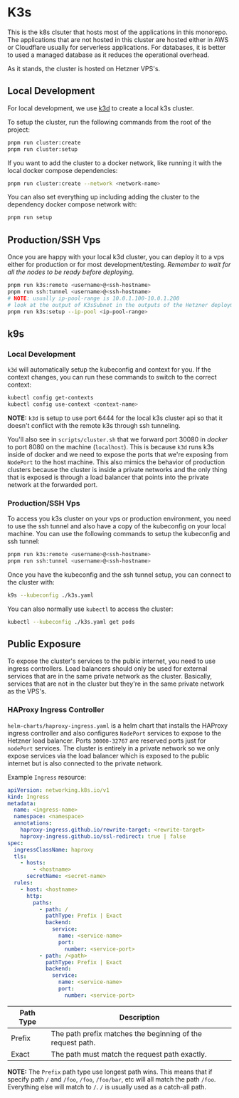 # K3s

This is the k8s clsuter that hosts most of the applications in this monorepo. The applications that
are not hosted in this cluster are hosted either in AWS or Cloudflare usually for serverless
applications. For databases, it is better to used a managed database as it reduces the operational
overhead.

As it stands, the cluster is hosted on Hetzner VPS's.

## Local Development

For local development, we use [k3d](https://k3d.io/) to create a local k3s cluster.

To setup the cluster, run the following commands from the root of the project:

```sh
pnpm run cluster:create
pnpm run cluster:setup
```

If you want to add the cluster to a docker network, like running it with the local docker compose
dependencies:

```sh
pnpm run cluster:create --network <network-name>
```

You can also set everything up including adding the cluster to the dependency docker compose network
with:

```sh
pnpm run setup
```

## Production/SSH Vps

Once you are happy with your local k3d cluster, you can deploy it to a vps either for production or
for most development/testing. _Remember to wait for all the nodes to be ready before deploying_.

```sh
pnpm run k3s:remote <username>@<ssh-hostname>
pnpm run ssh:tunnel <username>@<ssh-hostname>
# NOTE: usually ip-pool-range is 10.0.1.100-10.0.1.200
# look at the output of K3sSubnet in the outputs of the Hetzner deployment
pnpm run k3s:setup --ip-pool <ip-pool-range>
```

## k9s

### Local Development

`k3d` will automatically setup the kubeconfig and context for you. If the context changes, you can
run these commands to switch to the correct context:

```sh
kubectl config get-contexts
kubectl config use-context <context-name>
```

**NOTE:** `k3d` is setup to use port 6444 for the local k3s cluster api so that it doesn't conflict
with the remote k3s through ssh tunneling.

You'll also see in `scripts/cluster.sh` that we forward port 30080 in _docker_ to port 8080 on the
machine (`localhost`). This is because `k3d` runs k3s inside of docker and we need to expose the
ports that we're exposing from `NodePort` to the host machine. This also mimics the behavior of
production clusters because the cluster is inside a private networks and the only thing that is
exposed is through a load balancer that points into the private network at the forwarded port.

### Production/SSH Vps

To access you k3s cluster on your vps or production environment, you need to use the ssh tunnel and
also have a copy of the kubeconfig on your local machine. You can use the following commands to
setup the kubeconfig and ssh tunnel:

```sh
pnpm run k3s:remote <username>@<ssh-hostname>
pnpm run ssh:tunnel <username>@<ssh-hostname>
```

Once you have the kubeconfig and the ssh tunnel setup, you can connect to the cluster with:

```sh
k9s --kubeconfig ./k3s.yaml
```

You can also normally use `kubectl` to access the cluster:

```sh
kubectl --kubeconfig ./k3s.yaml get pods
```

## Public Exposure

To expose the cluster's services to the public internet, you need to use ingress controllers. Load
balancers should only be used for external services that are in the same private network as the
cluster. Basically, services that are not in the cluster but they're in the same private network as
the VPS's.

### HAProxy Ingress Controller

`helm-charts/haproxy-ingress.yaml` is a helm chart that installs the HAProxy ingress controller and
also configures `NodePort` services to expose to the Hetzner load balancer. Ports `30000-32767` are
reserved ports just for `nodePort` services. The cluster is entirely in a private network so we only
expose services via the load balancer which is exposed to the public internet but is also connected
to the private network.

Example `Ingress` resource:

```yaml
apiVersion: networking.k8s.io/v1
kind: Ingress
metadata:
  name: <ingress-name>
  namespace: <namespace>
  annotations:
    haproxy-ingress.github.io/rewrite-target: <rewrite-target>
    haproxy-ingress.github.io/ssl-redirect: true | false
spec:
  ingressClassName: haproxy
  tls:
    - hosts:
        - <hostname>
      secretName: <secret-name>
  rules:
    - host: <hostname>
      http:
        paths:
          - path: /
            pathType: Prefix | Exact
            backend:
              service:
                name: <service-name>
                port:
                  number: <service-port>
          - path: /<path>
            pathType: Prefix | Exact
            backend:
              service:
                name: <service-name>
                port:
                  number: <service-port>
```

| Path Type | Description                                                |
| --------- | ---------------------------------------------------------- |
| Prefix    | The path prefix matches the beginning of the request path. |
| Exact     | The path must match the request path exactly.              |

**NOTE:** The `Prefix` path type use longest path wins. This means that if specify path `/` and
`/foo`, `/foo`, `/foo/bar`, etc will all match the path `/foo`. Everything else will match to `/`.
`/` is usually used as a catch-all path.
